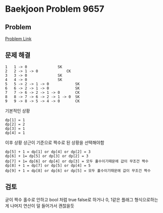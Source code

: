 # Baekjoon Problem 9657 
 
## Problem 
[Problem Link](https://www.acmicpc.net/problem/9657) 

## 문제 해결
```
1 	1 -> 0				SK
2	2 -> 1 -> 0				CK
3	3 -> 0				SK
4	4 -> 0				SK
5	5 -> 2 -> 1 -> 0			SK
6	6 -> 2 -> 1 -> 0 			SK
7	7 -> 6 -> 2 -> 1 -> 0		CK
8	8 -> 7 -> 6 -> 2 -> 1 -> 0	SK
9	9 -> 8 -> 5 -> 4 -> 0		CK
```

기본적인 상황
```
dp[1] = 1
dp[2] = 2
dp[3] = 1
dp[4] = 1
```

이후 상황
상근이 기준으로 짝수로 된 상황을 선택해야함

```
dp[5] + 1 = dp[1] or dp[4] or dp[2] = 3
dp[6] + 1= dp[5] or dp[3] or dp[2] = 3
dp[7] + 1= dp[6] or dp[4] or dp[3] = 모두 홀수이기때문에 값이 무조건 짝수
dp[8] + 1 = dp[7] or dp[5] or dp[4] = 5
dp[9] + 1 = dp[8] or dp[6] or dp[5] = 모두 홀수이기때문에 값이 무조건 짝수
```

## 검토
굳이 짝수 홀수로 안하고 bool 처럼 true false로 하거나 0, 1같은 플래그 형식으로하는게 나머지 연산이 덜 들어가서 괜찮을듯